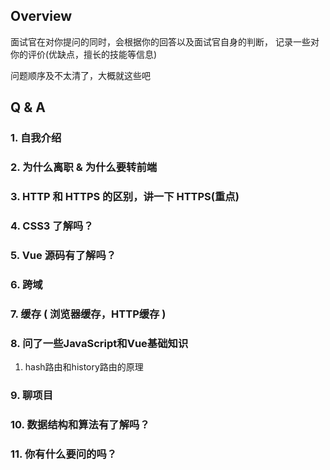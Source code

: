 ## Overview

面试官在对你提问的同时，会根据你的回答以及面试官自身的判断，
记录一些对你的评价(优缺点，擅长的技能等信息)

问题顺序及不太清了，大概就这些吧

## Q & A

### 1. 自我介绍

### 2. 为什么离职 & 为什么要转前端

### 3. HTTP 和 HTTPS 的区别，讲一下 HTTPS(重点)

### 4. CSS3 了解吗？

### 5. Vue 源码有了解吗？

### 6. 跨域

### 7. 缓存 ( 浏览器缓存，HTTP缓存 )

### 8. 问了一些JavaScript和Vue基础知识

1. hash路由和history路由的原理

### 9. 聊项目  

### 10. 数据结构和算法有了解吗？

### 11. 你有什么要问的吗？